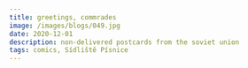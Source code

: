 ```yaml
---
title: greetings, commrades
image: /images/blogs/049.jpg
date: 2020-12-01
description: non-delivered postcards from the soviet union
tags: comics, Sídliště Písnice
---
```

